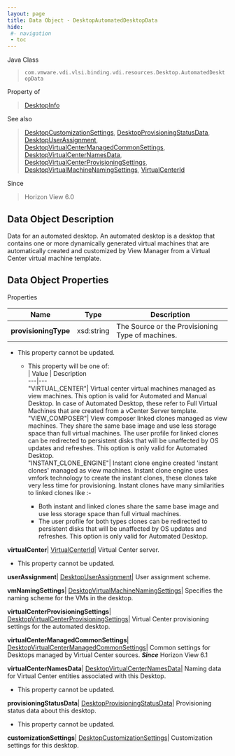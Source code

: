 ```yaml
---
layout: page
title: Data Object - DesktopAutomatedDesktopData
hide:
 #- navigation
 - toc
---
```






Java Class  
> `com.vmware.vdi.vlsi.binding.vdi.resources.Desktop.AutomatedDesktopData`

Property of  
> [DesktopInfo](vdi.resources.Desktop.DesktopInfo.md#field_detail)

See also  
> [DesktopCustomizationSettings](vdi.resources.Desktop.CustomizationSettings.md), [DesktopProvisioningStatusData](vdi.resources.Desktop.ProvisioningStatusData.md), [DesktopUserAssignment](vdi.resources.Desktop.UserAssignment.md), [DesktopVirtualCenterManagedCommonSettings](vdi.resources.Desktop.VirtualCenterManagedCommonSettings.md), [DesktopVirtualCenterNamesData](vdi.resources.Desktop.VirtualCenterNamesData.md), [DesktopVirtualCenterProvisioningSettings](vdi.resources.Desktop.VirtualCenterProvisioningSettings.md), [DesktopVirtualMachineNamingSettings](vdi.resources.Desktop.VirtualMachineNamingSettings.md), [VirtualCenterId](vdi.entity.VirtualCenterId.md)

Since  
> Horizon View 6.0


## Data Object Description 

Data for an automated desktop. An automated desktop is a desktop that contains one or more dynamically generated virtual machines that are automatically created and customized by View Manager from a Virtual Center virtual machine template. 

## Data Object Properties

Properties

Name |  Type |  Description   
---|---|---  
**provisioningType**|  xsd:string|  The Source or the Provisioning Type of machines.   


* This property cannot be updated.
  * This property will be one of:  
|  Value |  Description   
---|---  
"VIRTUAL_CENTER"| Virtual center virtual machines managed as view machines. This option is valid for Automated and Manual Desktop. In case of Automated Desktop, these refer to Full Virtual Machines that are created from a vCenter Server template.  
"VIEW_COMPOSER"| View composer linked clones managed as view machines. They share the same base image and use less storage space than full virtual machines. The user profile for linked clones can be redirected to persistent disks that will be unaffected by OS updates and refreshes. This option is only valid for Automated Desktop.  
"INSTANT_CLONE_ENGINE"| Instant clone engine created 'instant clones' managed as view machines. Instant clone engine uses vmfork technology to create the instant clones, these clones take very less time for provisioning. Instant clones have many similarities to linked clones like :-  

    * Both instant and linked clones share the same base image and use less storage space than full virtual machines.
    * The user profile for both types clones can be redirected to persistent disks that will be unaffected by OS updates and refreshes.
This option is only valid for Automated Desktop.  

  
**virtualCenter**| [VirtualCenterId](vdi.entity.VirtualCenterId.md)|  Virtual Center server.   


* This property cannot be updated.

  
**userAssignment**| [DesktopUserAssignment](vdi.resources.Desktop.UserAssignment.md)|  User assignment scheme.   
  
**vmNamingSettings**| [DesktopVirtualMachineNamingSettings](vdi.resources.Desktop.VirtualMachineNamingSettings.md)|  Specifies the naming scheme for the VMs in the desktop.   
  
**virtualCenterProvisioningSettings**| [DesktopVirtualCenterProvisioningSettings](vdi.resources.Desktop.VirtualCenterProvisioningSettings.md)|  Virtual Center provisioning settings for the automated desktop.   
  
**virtualCenterManagedCommonSettings**| [DesktopVirtualCenterManagedCommonSettings](vdi.resources.Desktop.VirtualCenterManagedCommonSettings.md)|  Common settings for Desktops managed by Virtual Center sources.  **_Since_** Horizon View 6.1  
  
**virtualCenterNamesData**| [DesktopVirtualCenterNamesData](vdi.resources.Desktop.VirtualCenterNamesData.md)|  Naming data for Virtual Center entities associated with this Desktop.   


* This property cannot be updated.

  
**provisioningStatusData**| [DesktopProvisioningStatusData](vdi.resources.Desktop.ProvisioningStatusData.md)|  Provisioning status data about this desktop.   


* This property cannot be updated.

  
**customizationSettings**| [DesktopCustomizationSettings](vdi.resources.Desktop.CustomizationSettings.md)|  Customization settings for this desktop.   
  
  
  
   
  
  
